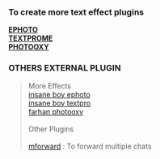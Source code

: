 ### To create more text effect plugins
[**EPHOTO**](https://gist.github.com/lyfe00011/a497eba97dd1e82d8fa43c81cbf0fca8)<br>
[**TEXTPROME**](https://gist.github.com/lyfe00011/2ef095df8c0eb2a9ce8dbae51c16fe3e)<br>
[**PHOTOOXY**](https://gist.github.com/lyfe00011/6834e168d53f0c9afb8497b0dc36d57f)<br>

### OTHERS EXTERNAL PLUGIN
> More Effects <br>
[insane boy ephoto](https://gist.github.com/insanebwoi/ecc94966e4196565a6a87f355fa4c763)<br>
[insane boy textpro](https://gist.github.com/insanebwoi/12d767a4b77fa40e1f725df47cd4808e)<br>
[farhan photooxy](https://gist.github.com/farhan-dqz/935ced7e551df63e0bbd7fbe3ecd3535)<br><br>
> Other Plugins<br><br>
[mforward](https://gist.github.com/lyfe00011/467a2e45f4e36b8bb4782ee8da573ca0) : To forward multiple chats<br>